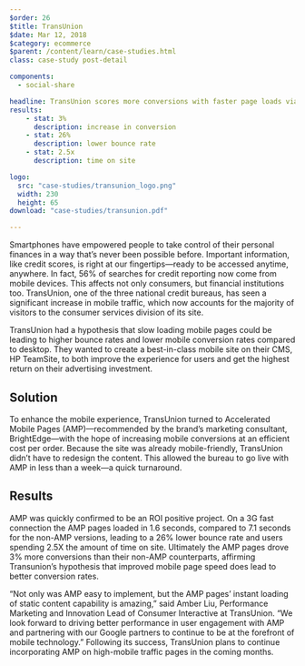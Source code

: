 ```yaml
---
$order: 26
$title: TransUnion
$date: Mar 12, 2018
$category: ecommerce
$parent: /content/learn/case-studies.html
class: case-study post-detail

components:
  - social-share

headline: TransUnion scores more conversions with faster page loads via AMP
results:
    - stat: 3%
      description: increase in conversion
    - stat: 26% 
      description: lower bounce rate
    - stat: 2.5x
      description: time on site

logo:
  src: "case-studies/transunion_logo.png"
  width: 230
  height: 65
download: "case-studies/transunion.pdf"

---
```



<div class="img-left">
    <amp-img width="400" height="780" layout="responsive" src="/static/img/case-studies/transunion_1.png"></amp-img>
</div>

Smartphones have empowered people to take control of their personal finances in a way that’s never been possible before. Important information, like credit scores, is right at our fingertips—ready to be accessed anytime, anywhere. In fact, 56% of searches for credit reporting now come from mobile devices. This affects not only consumers, but financial institutions too. TransUnion, one of the three national credit bureaus, has seen a significant increase in mobile traffic, which now accounts for the majority of visitors to the consumer services division of its site.

TransUnion had a hypothesis that slow loading mobile pages could be leading to higher bounce rates and lower mobile conversion rates compared to desktop. They wanted to create a best-in-class mobile site on their CMS, HP TeamSite, to both improve the experience for users and get the highest return on their advertising investment.

## Solution

To enhance the mobile experience, TransUnion turned to Accelerated Mobile Pages (AMP)—recommended by the brand’s marketing consultant, BrightEdge—with the hope of increasing mobile conversions at an efficient cost per order. Because the site was already mobile-friendly, TransUnion didn’t have to redesign the content. This allowed the bureau to go live with AMP in less than a week—a quick turnaround. 

<div class="img-right">
    <amp-img width="400" height="810" layout="responsive" src="/static/img/case-studies/transunion_2.png"></amp-img>
</div>

## Results

AMP was quickly confirmed to be an ROI positive project. On a 3G fast connection the AMP pages loaded in 1.6 seconds, compared to 7.1 seconds for the non-AMP versions, leading to a 26% lower bounce rate and users spending 2.5X the amount of time on site. Ultimately the AMP pages drove 3% more conversions than their non-AMP counterparts, affirming Transunion’s hypothesis that improved mobile page speed does lead to better conversion rates.

“Not only was AMP easy to implement, but the AMP pages’ instant loading of static content capability is amazing,” said Amber Liu, Performance Marketing and Innovation Lead of Consumer Interactive at TransUnion. “We look forward to driving better performance in user engagement with AMP and partnering with our Google partners to continue to be at the forefront of mobile technology.” Following its success, TransUnion plans to continue incorporating AMP on high-mobile traffic pages in the coming months. 